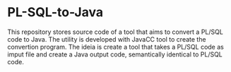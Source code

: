 PL-SQL-to-Java
==============

This repository stores source code of a tool that aims to convert a PL/SQL code to Java.
The utility is developed with JavaCC tool to create the convertion program. The ideia is create a tool that takes a PL/SQL code as imput file and create a Java output code, semantically identical to PL/SQL code.
